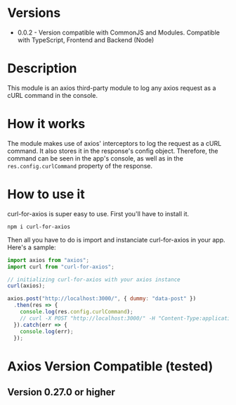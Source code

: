 # Versions
* 0.0.2 - Version compatible with CommonJS and Modules. Compatible with TypeScript, Frontend and Backend (Node)

# Description

This module is an axios third-party module to log any axios request as a cURL command in the console.

# How it works

The module makes use of axios' interceptors to log the request as a cURL command. It also stores it in the response's config object. Therefore, the command can be seen in the app's console, as well as in the `res.config.curlCommand` property of the response.

# How to use it

curl-for-axios is super easy to use. First you'll have to install it.

```shell
npm i curl-for-axios
```

Then all you have to do is import and instanciate curl-for-axios in your app. Here's a sample:

```javascript
import axios from "axios";
import curl from "curl-for-axios";

// initializing curl-for-axios with your axios instance
curl(axios);

axios.post("http://localhost:3000/", { dummy: "data-post" })
  .then(res => {
    console.log(res.config.curlCommand);
    // curl -X POST "http://localhost:3000/" -H "Content-Type:application/x-www-form-urlencoded" --data '{"dummy":"data-post"}'
  }).catch(err => {
    console.log(err);
  });
```

# Axios Version Compatible (tested)

## Version 0.27.0 or higher